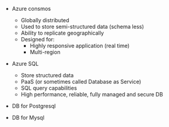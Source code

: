- Azure consmos
	- Globally distributed
	- Used to store semi-structured data (schema less) 
	- Ability to replicate geographically
	- Designed for: 
		- Highly responsive application (real time)
		- Multi-region
- Azure SQL
	- Store structured data
	- PaaS (or sometimes called Database as Service)
	- SQL query capabilities
	- High performance, reliable, fully managed and secure DB


- DB for Postgresql

- DB for Mysql
